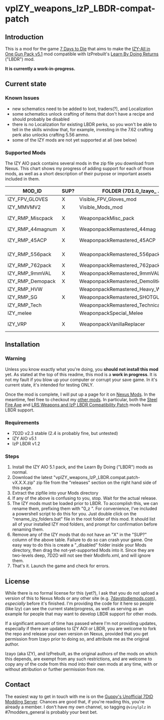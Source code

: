 # vpIZY_weapons_IzP_LBDR-compat-patch

## Introduction

This is a mod for the game [7 Days to Die](https://store.steampowered.com/app/251570/7_Days_to_Die/) that aims to make the [IZY-All in One Gun Pack v5.1](https://www.nexusmods.com/7daystodie/mods/5458) mod compatible with IzPrebuilt's [Learn By Doing Returns](https://www.nexusmods.com/7daystodie/mods/8642) ("LBDR") mod.  

**It is currently a work-in-progress.**

## Current state

### Known Issues

* new schematics need to be added to loot, traders(?), and Localization
* some schematics unlock crafting of items that don't have a recipe and should probably be disabled
* there is no Localization for existing LBDR perks, so you won't be able to tell in the skills window that, for example, investing in the 7.62 crafting perk also unlocks crafting 5.56 ammo.
* some of the IZY mods are not yet supported at all (see below)

### Supported Mods

The IZY AIO pack contains several mods in the zip file you download from Nexus.  This chart shows my progress of adding support for each of those mods, as well as a short description of their purpose or important assets included in them.

| MOD_ID         | SUP? | FOLDER (7D1.0_Izayo_ ...)     | DESCRIPTION             |
|-----------------|-----|-------------------------------|-------------------------|
| IZY_FPV_GLOVES    | X | Visible_FPV_Gloves_mod        | makes gloves visible in first-person view |
| IZY_MMVMV2        | X | Visible_Mods_mod              | buffs,kick,Notready_ICON,IZYadvancegunrepairkit |
| IZY_RMP_Miscpack  | X | WeaponpackMisc_pack           | Muskets, "Light" crossbow bolts, IZYgunT4BowVanhelsingAutomaticCrossbowVH |
| IZY_RMP_44magnum  | X | WeaponpackRemastered_44mag    | Magnums |
| IZY_RMP_45ACP     | X | WeaponpackRemastered_45ACP    | 45 ammo, handguns, smgs, rifles.  handgun/smg use 9mm tags/perks |
| IZY_RMP_556pack   | X | WeaponpackRemastered_556pack  | 556 ammo, rifles, machine guns.  uses 762 tags/perks |
| IZY_RMP_762pack   | X | WeaponpackRemastered_762pack  | sniper rifles, machine guns/ARs |
| IZY_RMP_9mmVAL    | X | WeaponpackRemastered_9mmVAL   | Handguns,SMGs |
| IZY_RMP_Demopack  | X | WeaponpackRemastered_DemolitionPack   | Grenade and Rocket Launchers |
| IZY_RMP_HVW       |   | WeaponpackRemastered_Heavy_WeaponPack | |
| IZY_RMP_SG        | X | WeaponpackRemastered_SHOTGUNpackVAL   | Shotguns |
| IZY_RMP_Tech      |   | WeaponpackRemastered_Technicalpack    | |
| IZY_melee         |   | WeaponpackSpecial_Melee       | |
| IZY_VRP           | X | WeaponpackVanillaReplacer     | replaces T1-T3 shotguns, ARs, rifles, handgun/smgs |

## Installation

### Warning

Unless you know exactly what you're doing, you **should not install this mod** yet.  As stated at the top of this readme, this mod is a **work in progress**.  It is not my fault if you blow up your computer or corrupt your save game.  In it's current state, it's intended for testing ONLY.

Once the mod is complete, I will put up a page for it on [Nexus Mods](https://next.nexusmods.com/).  In the meantime, feel free to checkout my [other mods](https://next.nexusmods.com/profile/vinylplz/mods).  In particular, both the [Steel Fire Axe](https://www.nexusmods.com/7daystodie/mods/8603) and [LRS Weapons and IzP LBDR Compatibility Patch](https://www.nexusmods.com/7daystodie/mods/8711) mods have LBDR support.

### Requirements

* 7D2D v2.3 stable (2.4 is probably fine, but untested)
* IZY AIO v5.1
* IzP LBDR v1.2

### Steps

1. Install the IZY AIO 5.1 pack, and the Learn By Doing ("LBDR") mods as normal.
2. Download the latest "vpIZY_weapons_IzP_LBDR.compat.patch-vX.X.X.zip" zip file from the "releases" section on the right hand side of this page.
3. Extract the zipfile into your Mods directory
4. If any of the above is confusing to you, stop.  Wait for the actual release.
5. The IZY mods must be loaded prior to LBDR.  To accomplish this, we can rename them, prefixing them with "0_z ".  For convenience, I've included a powershell script to do this for you.  Just double click on the "rename_izy_folders.bat" file in the root folder of this mod.  It should list all of your installed IZY mod folders, and prompt for confirmation before renaming them.
6. Remove any of the IZY mods that do not have an "X" in the "SUP?" column of the above table.  Failure to do so can crash your game.  One easy way to do this is create a "_disabled" folder inside your Mods directory, then drag the not-yet-supported Mods into it.  Since they are two-levels deep, 7D2D will not see their ModInfo.xml, and will ignore them.
7. That's it.  Launch the game and check for errors.

## License

While there is no formal license for this (yet?), I ask that you do not upload a version of this to Nexus Mods or any other site (e.g. [7daystodiemods.com](https://7daystodiemods.com/)), *especially* before it's finished.  I'm providing the code for it here so people (like Izy) can see the current state/progress, as well as serving as an example for people that may want to develop LBDR support for other mods.

If a significant amount of time has passed where I'm not providing updates, especially if there are updates to IZY AOI or LBDR, you are welcome to fork the repo and release your own version on Nexus, provided that you get permission from Izayo prior to doing so, and attribute me as the original author.

Izayo (aka IZY), and IzPrebuilt, as the original authors of the mods on which this depends, are exempt from any such restrictions, and are welcome to copy any of the code from this mod into their own mods at any time, with or without attribution or further permission from me.

## Contact

The easiest way to get in touch with me is on the [Guppy's Unofficial 7DtD Modding Server](discord.gg/WpVPJWj7Xk).  Chances are good that, if you're reading this, you're already a member.  I don't have my own channel, so tagging `@vinylplz` in #7modders_general is probably your best bet.
